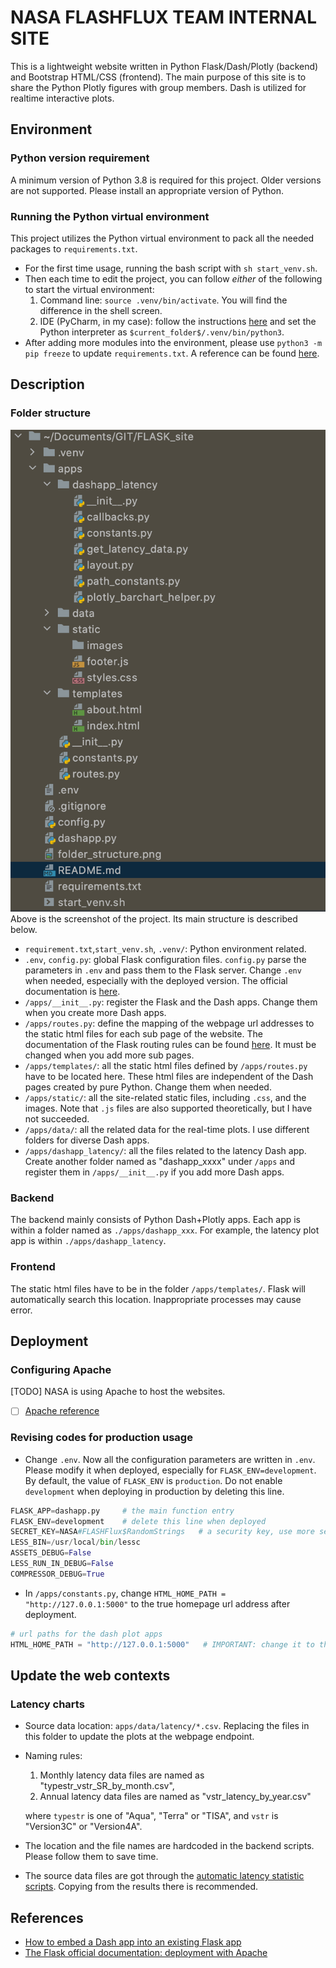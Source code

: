 # NASA FLASHFLUX TEAM INTERNAL SITE

This is a lightweight website written in Python Flask/Dash/Plotly (backend) and Bootstrap HTML/CSS (frontend).
The main purpose of this site is to share the Python Plotly figures with group members. Dash is utilized for 
realtime interactive plots.


## Environment

### Python version requirement
A minimum version of Python 3.8 is required for this project. Older versions are not supported. 
Please install an appropriate version of Python.


### Running the Python virtual environment
This project utilizes the Python virtual environment to pack all the needed packages to `requirements.txt`.

- For the first time usage, running the bash script with `sh start_venv.sh`.
- Then each time to edit the project, you can follow *either* of the following to start the virtual environment:
    1. Command line: `source .venv/bin/activate`. You will find the difference in the shell screen.
    2. IDE (PyCharm, in my case): follow the instructions 
   [here](https://www.jetbrains.com/help/pycharm/configuring-python-interpreter.html) 
   and set the Python interpreter as `$current_folder$/.venv/bin/python3`.
- After adding more modules into the environment, please use `python3 -m pip freeze` to update `requirements.txt`.
A reference can be found [here](https://packaging.python.org/guides/installing-using-pip-and-virtual-environments/).
  
## Description
### Folder structure
![](folder_structure.png)
Above is the screenshot of the project. Its main structure is described below.
- `requirement.txt`,`start_venv.sh`, `.venv/`: Python environment related.
- `.env`, `config.py`: global Flask configuration files. `config.py` parse the parameters
  in `.env` and pass them to the Flask server. 
  Change `.env` when needed, especially with the deployed version.
  The official documentation is [here](https://flask.palletsprojects.com/en/1.1.x/config/).
- `/apps/__init__.py`: register the Flask and the Dash apps. Change them when you create 
more Dash apps.
- `/apps/routes.py`: define the mapping of the webpage url addresses to the static html 
  files for each sub page of the website. The documentation of the Flask routing rules can 
  be found [here](https://flask.palletsprojects.com/en/1.1.x/quickstart/#routing). 
  It must be changed when you add more sub pages.
- `/apps/templates/`: all the static html files defined by `/apps/routes.py` have to be 
  located here. These html files are independent of the Dash pages created by pure Python. 
  Change them when needed.
- `/apps/static/`: all the site-related static files, including `.css`, and the images.
Note that `.js` files are also supported theoretically, but I have not succeeded.
- `/apps/data/`: all the related data for the real-time plots. I use different folders 
for diverse Dash apps.
- `/apps/dashapp_latency/`: all the files related to the latency Dash app. 
  Create another folder named as "dashapp_xxxx" under `/apps` and register them 
  in `/apps/__init__.py` if you add more Dash apps.

### Backend
The backend mainly consists of Python Dash+Plotly apps. 
Each app is within a folder named as `./apps/dashapp_xxx`. 
For example, the latency plot app is within `./apps/dashapp_latency`.

### Frontend
The static html files have to be in the folder `/apps/templates/`. 
Flask will automatically search this location. Inappropriate processes may cause error.

## Deployment

### Configuring Apache
[TODO] NASA is using Apache to host the websites.
- [ ] [Apache reference](https://flask.palletsprojects.com/en/1.1.x/deploying/mod_wsgi/)

### Revising codes for production usage
- Change `.env`. Now all the configuration parameters are written in `.env`. 
  Please modify it when deployed, especially for `FLASK_ENV=development`. 
  By default, the value of `FLASK_ENV` is `production`.
  Do not enable `development` when deploying in production by deleting this line.
```python
FLASK_APP=dashapp.py     # the main function entry
FLASK_ENV=development    # delete this line when deployed
SECRET_KEY=NASA#FLASHFlux$RandomStrings   # a security key, use more secure ones when deployed
LESS_BIN=/usr/local/bin/lessc
ASSETS_DEBUG=False
LESS_RUN_IN_DEBUG=False
COMPRESSOR_DEBUG=True

```
  
- In `/apps/constants.py`, change `HTML_HOME_PATH = "http://127.0.0.1:5000"` 
  to the true homepage url address after deployment.
```python
# url paths for the dash plot apps
HTML_HOME_PATH = "http://127.0.0.1:5000"   # IMPORTANT: change it to the true url address when deployed
```

## Update the web contexts
### Latency charts
- Source data location: `apps/data/latency/*.csv`. 
  Replacing the files in this folder to update the plots at the webpage endpoint.
- Naming rules:
  1. Monthly latency data files are named as "typestr_vstr_SR_by_month.csv",
  2. Annual latency data files are named as "vstr_latency_by_year.csv"

    where `typestr` is one of "Aqua", "Terra" or "TISA", and `vstr` is "Version3C" or "Version4A".
- The location and the file names are hardcoded in the backend scripts. Please follow them to save time.  
- The source data files are got through 
  the [automatic latency statistic scripts](https://github.com/cissieAB/LatencyResample). 
  Copying from the results there is recommended.
  


 

## References

- [How to embed a Dash app into an existing Flask app](https://medium.com/@olegkomarov_77860/how-to-embed-a-dash-app-into-an-existing-flask-app-ea05d7a2210b#bd30)
- [The Flask official documentation: deployment with Apache](https://flask.palletsprojects.com/en/1.1.x/deploying/mod_wsgi/)
